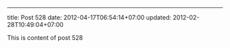 ---
title: Post 528
date: 2012-04-17T06:54:14+07:00
updated: 2012-02-28T10:49:04+07:00

This is content of post 528